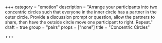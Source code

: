 +++
category = "emotion"
description = "Arrange your participants into two concentric circles such that everyone in the inner circle has a partner in the outer circle. Provide a discussion prompt or question, allow the partners to share, then have the outside circle move one participant to right. Repeat."
draft = true
group = "pairs"
props = ["none"]
title = "Concentric Circles"

+++
